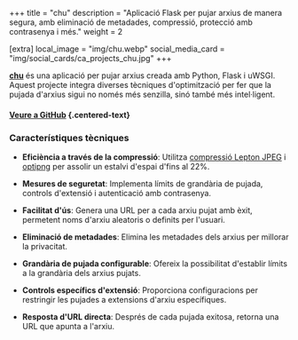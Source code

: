 +++
title = "chu"
description = "Aplicació Flask per pujar arxius de manera segura, amb eliminació de metadades, compressió, protecció amb contrasenya i més."
weight = 2

[extra]
local_image = "img/chu.webp"
social_media_card = "img/social_cards/ca_projects_chu.jpg"
+++

[**chu**](https://github.com/welpo/chu) és una aplicació per pujar arxius creada amb Python, Flask i uWSGI. Aquest projecte integra diverses tècniques d'optimització per fer que la pujada d'arxius sigui no només més senzilla, sinó també més intel·ligent.

#### [Veure a GitHub](https://github.com/welpo/chu) {.centered-text}

### Característiques tècniques

- **Eficiència a través de la compressió**: Utilitza [compressió Lepton JPEG](https://github.com/microsoft/lepton_jpeg_rust) i [optipng](http://optipng.sourceforge.net/) per assolir un estalvi d'espai d'fins al 22%.

- **Mesures de seguretat**: Implementa límits de grandària de pujada, controls d'extensió i autenticació amb contrasenya.

- **Facilitat d'ús**: Genera una URL per a cada arxiu pujat amb èxit, permetent noms d'arxiu aleatoris o definits per l'usuari.

- **Eliminació de metadades**: Elimina les metadades dels arxius per millorar la privacitat.

- **Grandària de pujada configurable**: Ofereix la possibilitat d'establir límits a la grandària dels arxius pujats.

- **Controls específics d'extensió**: Proporciona configuracions per restringir les pujades a extensions d'arxiu específiques.

- **Resposta d'URL directa**: Després de cada pujada exitosa, retorna una URL que apunta a l'arxiu.
